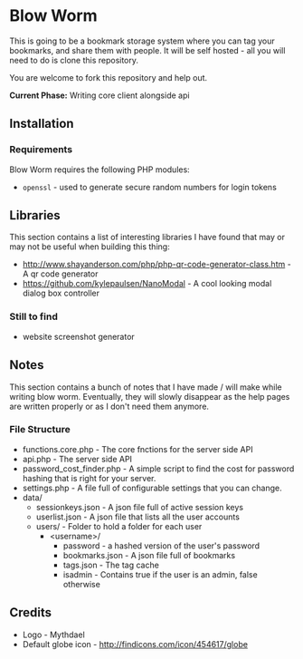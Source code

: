 Blow Worm
=========
This is going to be a bookmark storage system where you can tag your bookmarks, and share them with people. It will be self hosted - all you will need to do is clone this repository.

You are welcome to fork this repository and help out.

**Current Phase:** Writing core client alongside api

## Installation

### Requirements
Blow Worm requires the following PHP modules:
* `openssl` - used to generate secure random numbers for login tokens

## Libraries
This section contains a list of interesting libraries I have found that may or may not be useful when building this thing:

 - http://www.shayanderson.com/php/php-qr-code-generator-class.htm - A qr code generator
 - https://github.com/kylepaulsen/NanoModal - A cool looking modal dialog box controller

### Still to find
 - website screenshot generator


## Notes
This section contains a bunch of notes that I have made / will make while writing blow worm. Eventually, they will slowly disappear as the help pages are written properly or as I don't need them anymore.

### File Structure
- functions.core.php - The core fnctions for the server side API
- api.php - The server side API
- password_cost_finder.php - A simple script to find the cost for password hashing that is right for your server.
- settings.php - A file full of configurable settings that you can change.
- data/
	- sessionkeys.json - A json file full of active session keys
	- userlist.json - A json file that lists all the user accounts
	- users/ - Folder to hold a folder for each user
		- &lt;username&gt;/
			- password - a hashed version of the user's password
			- bookmarks.json - A json file full of bookmarks
			- tags.json - The tag cache
			- isadmin - Contains true if the user is an admin, false otherwise

## Credits
 - Logo - Mythdael
 - Default globe icon - http://findicons.com/icon/454617/globe
